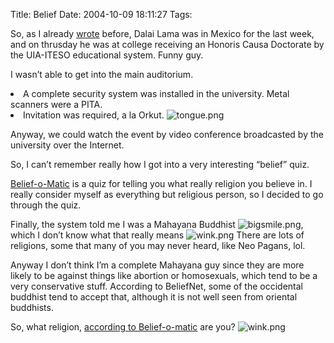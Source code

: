 Title: Belief
Date: 2004-10-09 18:11:27
Tags: 

<p>So, as I already <a href="http://web.archive.org/web/20041018111240/http://www.livejournal.com/users/damog/12483.html">wrote</a> before, Dalai Lama was in Mexico for the last week, and on thrusday he was at college receiving an Honoris Causa Doctorate by the UIA-ITESO educational system. Funny guy.

I wasn’t able to get into the main auditorium.
</p>
<li>A complete security system was installed in the university. Metal scanners were a PITA.</li>
<li>Invitation was required, a la Orkut. <img alt="tongue.png" src="http://web.archive.org/web/20041018111240/http://www.damog.net/images/emoticons/tongue.png"/>

Anyway, we could watch the event by video conference broadcasted by the university over the Internet.

So, I can’t remember really how I got into a very interesting “belief” quiz.

<a href="http://web.archive.org/web/20041018111240/http://www.beliefnet.com/story/76/story_7665_1.html">Belief-o-Matic</a> is a quiz for telling you what really religion you believe in. I really consider myself as everything but religious person, so I decided to go through the quiz.

Finally, the system told me I was a Mahayana Buddhist <img alt="bigsmile.png" src="http://web.archive.org/web/20041018111240/http://www.damog.net/images/emoticons/bigsmile.png"/>, which I don’t know what that really means <img alt="wink.png" src="http://web.archive.org/web/20041018111240/http://www.damog.net/images/emoticons/wink.png"/> There are lots of religions, some that many of you may never heard, like Neo Pagans, lol.

Anyway I don’t think I’m a complete Mahayana guy since they are more likely to be against things like abortion or homosexuals, which tend to be a very conservative stuff. According to BeliefNet, some of the occidental buddhist tend to accept that, although it is not well seen from oriental buddhists.

So, what religion, <a href="http://web.archive.org/web/20041018111240/http://www.beliefnet.com/story/76/story_7665_1.html">according to Belief-o-matic</a> are you? <img alt="wink.png" src="http://web.archive.org/web/20041018111240/http://www.damog.net/images/emoticons/wink.png"/>
</li>
